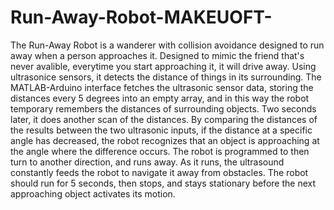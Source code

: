 # Run-Away-Robot-MAKEUOFT-

The Run-Away Robot is a wanderer with collision avoidance designed to run away when a person approaches it. Designed to mimic the friend that's never avalible, everytime you start approaching it, it will drive away. Using ultrasonice sensors, it detects the distance of things in its surrounding. The MATLAB-Arduino interface fetches the ultrasonic sensor data, storing the distances every 5 degrees into an empty array, and in this way the robot temporary remembers the distances of surrounding objects. Two seconds later, it does another scan of the distances. By comparing the distances of the results between the two ultrasonic inputs, if the distance at a specific angle has decreased, the robot recognizes that an object is approaching at the angle where the difference occurs. The robot is programmed to then turn to another direction, and runs away. As it runs, the ultrasound constantly feeds the robot to navigate it away from obstacles. The robot should run for 5 seconds, then stops, and stays stationary before the next approaching object activates its motion.
